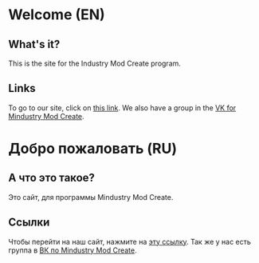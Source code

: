 # Welcome (EN)
## What's it?
This is the site for the Industry Mod Create program. 

## Links
To go to our site, click on [this link](https://paulieg626.github.io/mindustry.mod.create/index.html).
We also have a group in the [VK for Mindustry Mod Create](https://vk.com/mindustry_mod_create).

# Добро пожаловать (RU)
## А что это такое?
Это сайт, для программы Mindustry Mod Create. 

## Ссылки
Чтобы перейти на наш сайт, нажмите на [эту ссылку](https://paulieg626.github.io/mindustry.mod.create/index.html).
Так же у нас есть группа в [ВК по Mindustry Mod Create](https://vk.com/mindustry_mod_create).